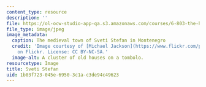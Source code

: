 ```yaml
---
content_type: resource
description: ''
file: https://ol-ocw-studio-app-qa.s3.amazonaws.com/courses/6-803-the-human-intelligence-enterprise-spring-2019/1b03f723045e69503c1ac3de94c49623_6-803s19-sveti-stefan.jpg
file_type: image/jpeg
image_metadata:
  caption: The medieval town of Sveti Stefan in Montenegro
  credit: 'Image courtesy of [Michael Jackson](https://www.flickr.com/photos/128134748@N04/15804431195/)
    on Flickr. License: CC BY-NC-SA.'
  image-alt: A cluster of old houses on a tombolo.
resourcetype: Image
title: Sveti Stefan
uid: 1b03f723-045e-6950-3c1a-c3de94c49623
---
```

